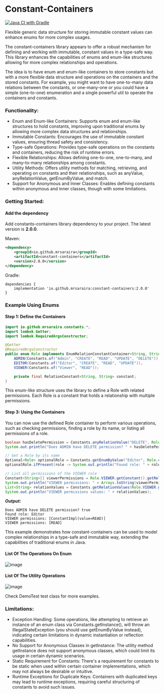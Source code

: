 # Constant-Containers
[![Java CI with Gradle](https://github.com/mrsaraira/constant-containers/actions/workflows/gradle.yml/badge.svg)](https://github.com/mrsaraira/constant-containers/actions/workflows/gradle.yml)

Flexible generic data structure for storing immutable constant values can enhance enums for more complex usages.

The constant-containers library appears to offer a robust mechanism for defining and working with immutable, constant values in a type-safe way. This library enhances the capabilities of enums and enum-like structures allowing for more complex relationships and operations.

The idea is to have enum and enum-like containers to store constants but with a more flexible data structure and operations on the containers and the stored constants. 
For example, you might want to have one-to-many data relations between the constants, or one-many-one or you could have a simple (one-to-one) enumeration and a single powerful util to operate the containers and constants.


### Functionality:
- Enum and Enum-like Containers: Supports enum and enum-like structures to hold constants, improving upon traditional enums by allowing more complex data structures and relationships.
- Immutable Constants: Encourages the use of immutable constant values, ensuring thread safety and consistency.
- Type-safe Operations: Provides type-safe operations on the constants and containers, reducing the risk of runtime errors.
- Flexible Relationships: Allows defining one-to-one, one-to-many, and many-to-many relationships among constants.
- Utility Methods: Offers utility methods for matching, retrieving, and operating on constants and their relationships, such as anyValue, anyRelationValue, getEnumByValue, and match.
- Support for Anonymous and Inner Classes: Enables defining constants within anonymous and inner classes, though with some limitations.

### Getting Started:

#### Add the dependency

Add constants-containers library dependency to your project. The latest version is **2.0.0**.

Maven:
```xml
<dependency>
    <groupId>io.github.mrsaraira</groupId>
    <artifactId>constant-containers</artifactId>
    <version>2.0.0</version>
</dependency>
```

Gradle:
```
dependencies {
    implementation 'io.github.mrsaraira:constant-containers:2.0.0'
}
```
### Example Using Enums

#### Step 1: Define the Containers

```java
import io.github.mrsaraira.constants.*;
import lombok.Getter;
import lombok.RequiredArgsConstructor;

@Getter
@RequiredArgsConstructor
public enum Role implements EnumRelationConstantContainer<String, String, Role> {
    ADMIN(Constants.of("Admin", "CREATE", "READ", "UPDATE", "DELETE")),
    EDITOR(Constants.of("Editor", "CREATE", "READ", "UPDATE")),
    VIEWER(Constants.of("Viewer", "READ"));

    private final RelationConstant<String, String> constant;
}
```
This enum-like structure uses the library to define a Role with related permissions. Each Role is a constant that holds a relationship with multiple permissions.

#### Step 3: Using the Containers
You can now use the defined Role container to perform various operations, such as checking permissions, finding a role by its name, or listing all permissions of a role.
```java
boolean hasDeletePermission = Constants.anyRelationValue("DELETE", Role.ADMIN);
System.out.println("Does ADMIN have DELETE permission? " + hasDeletePermission);

// Get a Role by its name
Optional<Role> optionalRole = Constants.getEnumByValue("Editor", Role.class);
optionalRole.ifPresent(role -> System.out.println("Found role: " + role.getConstant().getKey().getValue()));

// List all permissions of the VIEWER role
Constant<String>[] viewerPermissions = Role.VIEWER.getConstant().getRelations();
System.out.println("VIEWER permissions: " + Arrays.toString(viewerPermissions));
List<String> relationValues = Constants.getRelationValues(Role.VIEWER.getConstant());
System.out.println("VIEWER permissions values: " + relationValues);
```
***Output:***
```
Does ADMIN have DELETE permission? true
Found role: Editor
VIEWER permissions: [ConstantImpl(value=READ)]
VIEWER permissions: [READ]
```

This example demonstrates how constant-containers can be used to model complex relationships in a type-safe and immutable way, extending the capabilities of traditional enums in Java.

#### List Of The Operations On Enum
![image](https://github.com/mrsaraira/constant-containers/assets/29603102/6250fec8-c55d-48ba-b99c-ed84a4f8452d)
#### List Of The Utility Operations
![image](https://github.com/mrsaraira/constant-containers/assets/29603102/c5acd74a-d83f-4753-ae38-ebdb70f3641f)

Check DemoTest test class for more examples.

### Limitations:
- Exception Handling: Some operations, like attempting to retrieve an instance of an enum class via Constants.getInstance(), will throw an IllegalStateException (you should use getEnumByValue instead), indicating certain limitations in dynamic instantiation or reflection capabilities.
- No Support for Anonymous Classes in getInstance: The utility method getInstance does not support anonymous classes, which could limit its usage in certain dynamic scenarios.
- Static Requirement for Constants: There's a requirement for constants to be static when used within certain container implementations, which may not always be desirable or intuitive.
- Runtime Exceptions for Duplicate Keys: Containers with duplicated keys may lead to runtime exceptions, requiring careful structuring of constants to avoid such issues.
